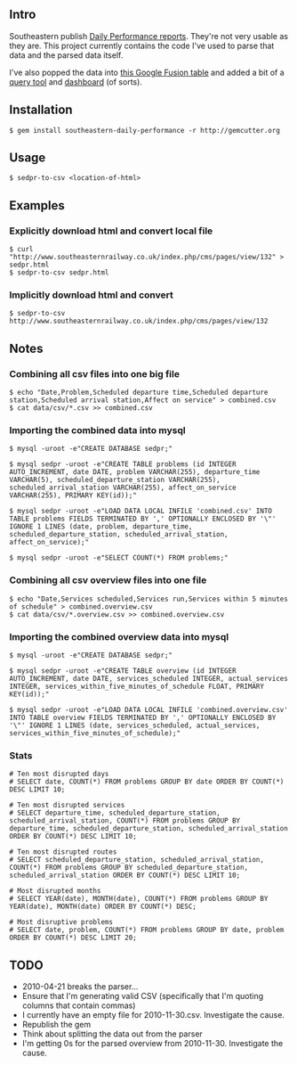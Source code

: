 ## Intro

Southeastern publish [Daily Performance reports](http://www.southeasternrailway.co.uk/your-journey/daily-performance/).  They're not very usable as they are.  This project currently contains the code I've used to parse that data and the parsed data itself.

I've also popped the data into [this Google Fusion table](http://www.google.com/fusiontables/DataSource?dsrcid=359310) and added a bit of a [query tool](http://chrisroos.github.com/southeastern-daily-performance/) and [dashboard](http://chrisroos.github.com/southeastern-daily-performance/dashboard.html) (of sorts).

## Installation

    $ gem install southeastern-daily-performance -r http://gemcutter.org

## Usage

    $ sedpr-to-csv <location-of-html>

## Examples

### Explicitly download html and convert local file

    $ curl "http://www.southeasternrailway.co.uk/index.php/cms/pages/view/132" > sedpr.html
    $ sedpr-to-csv sedpr.html


### Implicitly download html and convert

    $ sedpr-to-csv http://www.southeasternrailway.co.uk/index.php/cms/pages/view/132
    
## Notes

### Combining all csv files into one big file

    $ echo "Date,Problem,Scheduled departure time,Scheduled departure station,Scheduled arrival station,Affect on service" > combined.csv
    $ cat data/csv/*.csv >> combined.csv
    
### Importing the combined data into mysql
  
    $ mysql -uroot -e"CREATE DATABASE sedpr;"

    $ mysql sedpr -uroot -e"CREATE TABLE problems (id INTEGER AUTO_INCREMENT, date DATE, problem VARCHAR(255), departure_time VARCHAR(5), scheduled_departure_station VARCHAR(255), scheduled_arrival_station VARCHAR(255), affect_on_service VARCHAR(255), PRIMARY KEY(id));"
    
    $ mysql sedpr -uroot -e"LOAD DATA LOCAL INFILE 'combined.csv' INTO TABLE problems FIELDS TERMINATED BY ',' OPTIONALLY ENCLOSED BY '\"' IGNORE 1 LINES (date, problem, departure_time, scheduled_departure_station, scheduled_arrival_station, affect_on_service);"
    
    $ mysql sedpr -uroot -e"SELECT COUNT(*) FROM problems;"
    
### Combining all csv overview files into one file

    $ echo "Date,Services scheduled,Services run,Services within 5 minutes of schedule" > combined.overview.csv
    $ cat data/csv/*.overview.csv >> combined.overview.csv
    
### Importing the combined overview data into mysql

    $ mysql -uroot -e"CREATE DATABASE sedpr;"
    
    $ mysql sedpr -uroot -e"CREATE TABLE overview (id INTEGER AUTO_INCREMENT, date DATE, services_scheduled INTEGER, actual_services INTEGER, services_within_five_minutes_of_schedule FLOAT, PRIMARY KEY(id));"
    
    $ mysql sedpr -uroot -e"LOAD DATA LOCAL INFILE 'combined.overview.csv' INTO TABLE overview FIELDS TERMINATED BY ',' OPTIONALLY ENCLOSED BY '\"' IGNORE 1 LINES (date, services_scheduled, actual_services, services_within_five_minutes_of_schedule);"
    
### Stats

    # Ten most disrupted days
    # SELECT date, COUNT(*) FROM problems GROUP BY date ORDER BY COUNT(*) DESC LIMIT 10;
    
    # Ten most disrupted services
    # SELECT departure_time, scheduled_departure_station, scheduled_arrival_station, COUNT(*) FROM problems GROUP BY departure_time, scheduled_departure_station, scheduled_arrival_station ORDER BY COUNT(*) DESC LIMIT 10;
    
    # Ten most disrupted routes
    # SELECT scheduled_departure_station, scheduled_arrival_station, COUNT(*) FROM problems GROUP BY scheduled_departure_station, scheduled_arrival_station ORDER BY COUNT(*) DESC LIMIT 10;
    
    # Most disrupted months
    # SELECT YEAR(date), MONTH(date), COUNT(*) FROM problems GROUP BY YEAR(date), MONTH(date) ORDER BY COUNT(*) DESC;
    
    # Most disruptive problems
    # SELECT date, problem, COUNT(*) FROM problems GROUP BY date, problem ORDER BY COUNT(*) DESC LIMIT 20;

## TODO

* 2010-04-21 breaks the parser...
* Ensure that I'm generating valid CSV (specifically that I'm quoting columns that contain commas)
* I currently have an empty file for 2010-11-30.csv.  Investigate the cause.
* Republish the gem
* Think about splitting the data out from the parser
* I'm getting 0s for the parsed overview from 2010-11-30.  Investigate the cause.
